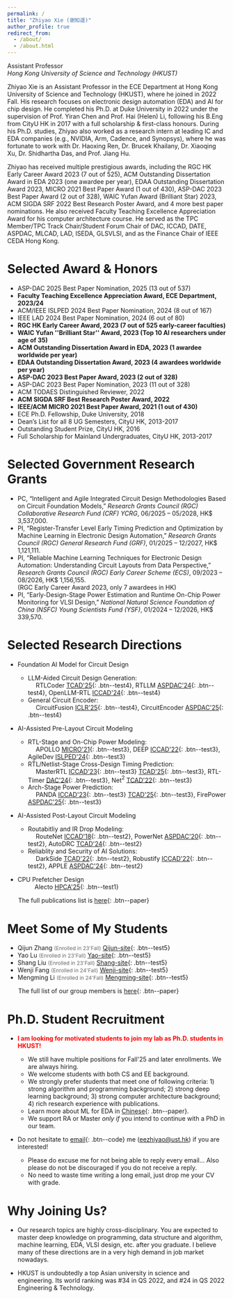 ```yaml
---
permalink: /
title: "Zhiyao Xie (谢知遥)" 
author_profile: true
redirect_from: 
  - /about/
  - /about.html
---
```


Assistant Professor    
*Hong Kong University of Science and Technology (HKUST)*

Zhiyao Xie is an Assistant Professor in the ECE Department at Hong Kong University of Science and Technology (HKUST), where he joined in 2022 Fall. His research focuses on electronic design automation (EDA) and AI for chip design. He completed his Ph.D. at Duke University in 2022 under the supervision of Prof. Yiran Chen and Prof. Hai (Helen) Li, following his B.Eng from CityU HK in 2017 with a full scholarship & first-class honours. During his Ph.D. studies, Zhiyao also worked as a research intern at leading IC and EDA companies (e.g., NVIDIA, Arm, Cadence, and Synopsys), where he was fortunate to work with Dr. Haoxing Ren, Dr. Brucek Khailany, Dr. Xiaoqing Xu, Dr. Shidhartha Das, and Prof. Jiang Hu.    

Zhiyao has received multiple prestigious awards, including the RGC HK Early Career Award 2023 (7 out of 525), ACM Outstanding Dissertation Award in EDA 2023 (one awardee per year), EDAA Outstanding Dissertation Award 2023, MICRO 2021 Best Paper Award (1 out of 430), ASP-DAC 2023 Best Paper Award (2 out of 328), WAIC Yufan Award (Brilliant Star) 2023, ACM SIGDA SRF 2022 Best Research Poster Award, and 4 more best paper nominations. He also received Faculty Teaching Excellence Appreciation Award for his computer architecture course. He served as the TPC Member/TPC Track Chair/Student Forum Chair of DAC, ICCAD, DATE, ASPDAC, MLCAD, LAD, ISEDA, GLSVLSI, and as the Finance Chair of IEEE CEDA Hong Kong.   

Selected Award & Honors
======
* ASP-DAC 2025 Best Paper Nomination, 2025 (13 out of 537)   
* **Faculty Teaching Excellence Appreciation Award, ECE Department, 2023/24**   
* ACM/IEEE ISLPED 2024 Best Paper Nomination, 2024 (8 out of 167)   
* IEEE LAD 2024 Best Paper Nomination, 2024 (6 out of 80)    
* **RGC HK Early Career Award, 2023 (7 out of 525 early-career faculties)**     
* **WAIC Yufan ''Brilliant Star'' Award, 2023 (Top 10 AI researchers under age of 35)**   
* **ACM Outstanding Dissertation Award in EDA, 2023 (1 awardee worldwide per year)**  
* **EDAA Outstanding Dissertation Award, 2023 (4 awardees worldwide per year)**   
* **ASP-DAC 2023 Best Paper Award, 2023 (2 out of 328)**   
* ASP-DAC 2023 Best Paper Nomination, 2023 (11 out of 328)  
* ACM TODAES Distinguished Reviewer, 2022   
* **ACM SIGDA SRF Best Research Poster Award, 2022**   
* **IEEE/ACM MICRO 2021 Best Paper Award, 2021 (1 out of 430)**
* ECE Ph.D. Fellowship, Duke University, 2018   
* Dean’s List for all 8 UG Semesters, CityU HK, 2013-2017  
* Outstanding Student Prize, CityU HK, 2016  
* Full Scholarship for Mainland Undergraduates, CityU HK, 2013-2017   


Selected Government Research Grants  
======
* PC, “Intelligent and Agile Integrated Circuit Design Methodologies Based on Circuit Foundation Models,” *Research Grants Council (RGC) Collaborative Research Fund (CRF) YCRG*, 06/2025 – 05/2028, HK$ 3,537,000.     
* PI, “Register-Transfer Level Early Timing Prediction and Optimization by Machine Learning in Electronic Design Automation,” *Research Grants Council (RGC) General Research Fund (GRF)*, 01/2025 – 12/2027, HK$ 1,121,111.     
* PI, “Reliable Machine Learning Techniques for Electronic Design Automation: Understanding Circuit Layouts from Data Perspective,” *Research Grants Council (RGC) Early Career Scheme (ECS)*, 09/2023 – 08/2026, HK$ 1,156,155.   
(RGC Early Career Award 2023, only 7 awardees in HK)    
* PI, “Early-Design-Stage Power Estimation and Runtime On-Chip Power Monitoring for VLSI Design,” *National Natural Science Foundation of China (NSFC) Young Scientists Fund (YSF)*, 01/2024 – 12/2026, HK$ 339,570.      


Selected Research Directions
======
* Foundation AI Model for Circuit Design    
    * LLM-Aided Circuit Design Generation:         
      &ensp;&ensp;   RTLCoder [TCAD'25](https://zhiyaoxie.github.io/files/TCAD25_RTLCoder.pdf){: .btn--test4}, RTLLM [ASPDAC'24](https://zhiyaoxie.github.io/files/Arxiv23_RTLLM.pdf){: .btn--test4}, OpenLLM-RTL [ICCAD'24](https://zhiyaoxie.github.io/files/ICCAD24_OpenLLM.pdf){: .btn--test4}        
    * General Circuit Encoder:     
      &ensp;&ensp;   CircuitFusion [ICLR'25](https://zhiyaoxie.github.io/files/empty.pdf){: .btn--test4}, CircuitEncoder [ASPDAC'25](https://zhiyaoxie.github.io/files/ASPDAC25_CircuitEncoder.pdf){: .btn--test4}          

* AI-Assisted Pre-Layout Circuit Modeling  
    * RTL-Stage and On-Chip Power Modeling:    
       &ensp;&ensp;  APOLLO [MICRO'21](https://zhiyaoxie.github.io/files/MICRO21_APOLLO.pdf){: .btn--test3}, DEEP [ICCAD'22](https://zhiyaoxie.github.io/files/ICCAD22_DEEP.pdf){: .btn--test3}, AgileDev [ISLPED'24](https://zhiyaoxie.github.io/files/ISLPED24_AgileDev.pdf){: .btn--test3}     
    * RTL/Netlist-Stage Cross-Design Timing Prediction:    
       &ensp;&ensp;  MasterRTL [ICCAD'23](https://zhiyaoxie.github.io/files/ICCAD23_MasterRTL.pdf){: .btn--test3} [TCAD'25](https://zhiyaoxie.github.io/files/TCAD24_MasterRTL.pdf){: .btn--test3}, RTL-Timer [DAC'24](https://zhiyaoxie.github.io/files/DAC24_RTLTimer.pdf){: .btn--test3}, Net$^2$ [TCAD'22](https://zhiyaoxie.github.io/files/TCAD21_Time.pdf){: .btn--test3}     
    * Arch-Stage Power Prediction:     
       &ensp;&ensp;  PANDA [ICCAD'23](https://zhiyaoxie.github.io/files/ICCAD23_PANDA.pdf){: .btn--test3} [TCAD'25](https://zhiyaoxie.github.io/files/TCAD25_PANDA.pdf){: .btn--test3}, FirePower [ASPDAC'25](https://zhiyaoxie.github.io/files/ASPDAC25_FirePower.pdf){: .btn--test3}     

* AI-Assisted Post-Layout Circuit Modeling 
    * Routabitliy and IR Drop Modeling:     
      &ensp;&ensp;   RouteNet [ICCAD'18](https://zhiyaoxie.github.io/files/ICCAD18_RouteNet.pdf){: .btn--test2}, PowerNet [ASPDAC'20](https://zhiyaoxie.github.io/files/ASPDAC20_PowerNet.pdf){: .btn--test2}, AutoDRC [TCAD'24](https://zhiyaoxie.github.io/files/TCAD24_Automated.pdf){: .btn--test2}     
    * Reliablity and Security of AI Solutions:   
     &ensp;&ensp;    DarkSide [TCAD'22](https://zhiyaoxie.github.io/files/TCAD22_Dark.pdf){: .btn--test2}, Robustify [ICCAD'22](https://zhiyaoxie.github.io/files/ICCAD22_Robust.pdf){: .btn--test2}, APPLE [ASPDAC'24](https://zhiyaoxie.github.io/files/ASPDAC24_APPLE.pdf){: .btn--test2}     

* CPU Prefetcher Design    
    &ensp;&ensp;&ensp;&ensp;&ensp;   Alecto [HPCA'25](https://zhiyaoxie.github.io/files/HPCA25_Alecto.pdf){: .btn--test1}    

&ensp;&ensp;&ensp; The full publications list is [here](https://zhiyaoxie.com/publications/){: .btn--paper} 

Meet Some of My Students  
======
* Qijun Zhang <span style="color:DimGray; font-size:85%">(Enrolled in 23'Fall)</span>  [Qijun-site](https://zqj2333.github.io/){: .btn--test5}    
* Yao Lu <span style="color:DimGray; font-size:85%">(Enrolled in 23'Fall)</span>  [Yao-site](https://norayaolu.github.io/){: .btn--test5}    
* Shang Liu <span style="color:DimGray; font-size:85%">(Enrolled in 23'Fall)</span> [Shang-site](https://devinshang.github.io/){: .btn--test5}   
* Wenji Fang <span style="color:DimGray; font-size:85%">(Enrolled in 24'Fall)</span>  [Wenji-site](https://fangwenji.github.io/){: .btn--test5}   
* Mengming Li <span style="color:DimGray; font-size:85%">(Enrolled in 24'Fall)</span>  [Mengming-site](https://limengming.github.io/){: .btn--test5}   

&ensp;&ensp;&ensp; The full list of our group members is [here](https://zhiyaoxie.com/students/){: .btn--paper} 


Ph.D. Student Recruitment
======
* <span style="color:red">**I am looking for motivated students to join my lab as Ph.D. students in HKUST!**</span> 
    * We still have multiple positions for Fall'25 and later enrollments. We are always hiring.     
    * We welcome students with both CS and EE background.     
    * We strongly prefer students that meet one of following criteria: 1) strong algorithm and programming background; 2) strong deep learning background; 3) strong computer architecture background; 4) rich research experience with publications.    
    * Learn more about ML for EDA in [Chinese](https://zhiyaoxie.github.io/files/ml4eda.pdf){: .btn--paper}.     
    * We support RA or Master *only if* you intend to continue with a PhD in our team.      

* Do not hesitate to [email](mailto:eezhiyao@ust.hk){: .btn--code} me (eezhiyao@ust.hk) if you are interested!  
    * Please do excuse me for not being able to reply every email... Also please do not be discouraged if you do not receive a reply.   
    * No need to waste time writing a long email, just drop me your CV with grade.    

Why Joining Us?
======

* Our research topics are highly cross-disciplinary. You are expected to master deep knowledge on programming, data structure and algorithm, machine learning, EDA, VLSI design, etc. after you graduate. I believe many of these directions are in a very high demand in job market nowadays.  

* HKUST is undoubtedly a top Asian university in science and engineering. Its world ranking was #34 in QS 2022, and #24 in QS 2022 Engineering & Technology. 

